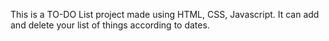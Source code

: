 This is a TO-DO List project made using HTML, CSS, Javascript.
It can add and delete your list of things according to dates.
